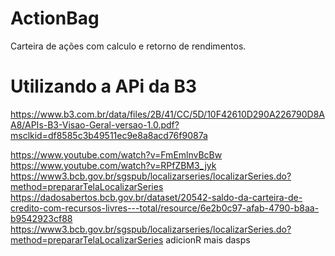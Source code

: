 # ActionBag
Carteira de ações com calculo e retorno de rendimentos.

# Utilizando a APi da B3 
https://www.b3.com.br/data/files/2B/41/CC/5D/10F42610D290A226790D8AA8/APIs-B3-Visao-Geral-versao-1.0.pdf?msclkid=df8585c3b49511ec9e8a8acd76f9087a

https://www.youtube.com/watch?v=FmEmlnvBcBw
https://www.youtube.com/watch?v=RPfZBM3_jyk
https://www3.bcb.gov.br/sgspub/localizarseries/localizarSeries.do?method=prepararTelaLocalizarSeries
https://dadosabertos.bcb.gov.br/dataset/20542-saldo-da-carteira-de-credito-com-recursos-livres---total/resource/6e2b0c97-afab-4790-b8aa-b9542923cf88
https://www3.bcb.gov.br/sgspub/localizarseries/localizarSeries.do?method=prepararTelaLocalizarSeries  adicionR mais dasps 
